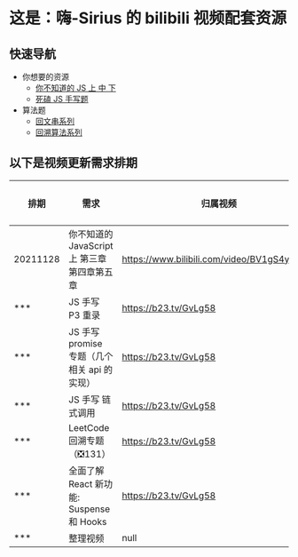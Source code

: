 # 这是：嗨-Sirius 的 bilibili 视频配套资源

## 快速导航

- 你想要的资源
  - [你不知道的 JS 上 中 下](https://github.com/SiriusZHT/Bilibili-Public/tree/main/%E7%9B%B8%E5%85%B3%E8%B5%84%E6%BA%90)
  - [死磕 JS 手写题](https://github.com/SiriusZHT/Bilibili-Public/blob/main/%E7%9B%B8%E5%85%B3%E8%B5%84%E6%BA%90/%E6%AD%BB%E7%A3%95%2036%20%E4%B8%AA%20JS%20%E6%89%8B%E5%86%99%E9%A2%98%EF%BC%88%E6%90%9E%E6%87%82%E5%90%8E%EF%BC%8C%E6%8F%90%E5%8D%87%E7%9C%9F%E7%9A%84%E5%A4%A7%EF%BC%89.pdf)
- 算法题
  - [回文串系列](https://github.com/SiriusZHT/Bilibili-Public/tree/main/%E7%AE%97%E6%B3%95%E4%B8%8E%E6%95%B0%E6%8D%AE%E7%BB%93%E6%9E%84%E7%B3%BB%E5%88%97/data-structure-and-algorithm/%E5%9B%9E%E6%96%87%E4%B8%B2%E7%B3%BB%E5%88%97)
  - [回溯算法系列](https://github.com/SiriusZHT/Bilibili-Public/tree/main/%E7%AE%97%E6%B3%95%E4%B8%8E%E6%95%B0%E6%8D%AE%E7%BB%93%E6%9E%84%E7%B3%BB%E5%88%97/data-structure-and-algorithm/%E5%9B%9E%E6%BA%AF%E7%AE%97%E6%B3%95)

## 以下是视频更新需求排期

| 排期     | 需求                                        | 归属视频                                    | 备注                                        | 完成度 |
| -------- | ------------------------------------------- | ------------------------------------------- | ------------------------------------------- | ------ |
| 20211128 | 你不知道的 JavaScript 上 第三章第四章第五章 | https://www.bilibili.com/video/BV1gS4y1R7f5 |                                             |        |
| \*\*\*   | JS 手写 P3 重录                             | https://b23.tv/GvLg58                       |                                             |        |
| \*\*\*   | JS 手写 promise 专题（几个相关 api 的实现） | https://b23.tv/GvLg58                       |                                             |        |
| \*\*\*   | JS 手写 链式调用                            | https://b23.tv/GvLg58                       |                                             |        |
| \*\*\*   | LeetCode 回溯专题（❎131）                  | https://b23.tv/GvLg58                       |                                             |        |
| \*\*\*   | 全面了解 React 新功能: Suspense 和 Hooks    | https://b23.tv/GvLg58                       | https://segmentfault.com/a/1190000017483690 |        |
| \*\*\*   | 整理视频                                    | null                                        |                                             |        |

